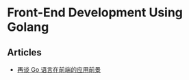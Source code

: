 # Front-End Development Using Golang

## Articles
* [再谈 Go 语言在前端的应用前景](https://mp.weixin.qq.com/s/v0-d-qPQFlV0CxttFpzC5w?utm_campaign=studygolang.com&utm_medium=studygolang.com&utm_source=studygolang.com)
